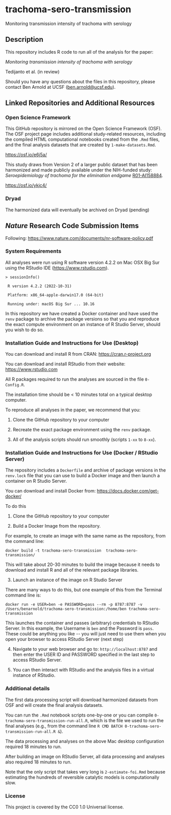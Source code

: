 # trachoma-sero-transmission

Monitoring transmission intensity of trachoma with serology


## Description

This repository includes R code to run all of the analysis for the paper:

_Monitoring transmission intensity of trachoma with serology_

Tedijanto et al. (in review)

Should you have any questions about the files in this repository, please contact Ben Arnold at UCSF (ben.arnold@ucsf.edu).

## Linked Repositories and Additional Resources

### Open Science Framework
This GitHub repository is mirrored on the Open Science Framework (OSF).  The OSF project page includes additional study-related resources, including the compiled HTML computational notebooks created from the `.Rmd` files, and the final analysis datasets that are created by `1-make-datasets.Rmd`.

https://osf.io/e6j5a/

This study draws from Version 2 of a larger public dataset that has been harmonized and made publicly available under the NIH-funded study: _Seroepidemiology of trachoma for the elimination endgame_ [R01-AI158884](https://reporter.nih.gov/search/Vp1i0zHsQkOOzfYshpRgOQ/project-details/10181859).

https://osf.io/ykjc4/

### Dryad 

The harmonized data will eventually be archived on Dryad (pending)

## _Nature_ Research Code Submission Items

Following: https://www.nature.com/documents/nr-software-policy.pdf

### System Requirements

All analyses were run using R software version 4.2.2 on Mac OSX Big Sur using the RStudio IDE (https://www.rstudio.com).

`> sessionInfo()`

` R version 4.2.2 (2022-10-31)`

` Platform: x86_64-apple-darwin17.0 (64-bit)`

` Running under: macOS Big Sur ... 10.16`

In this repository we have created a Docker container and have used the `renv` package to archive the package versions so that you and reproduce the exact compute environment on an instance of R Studio Server, should you wish to do so. 

### Installation Guide and Instructions for Use (Desktop)

You can download and install R from CRAN: https://cran.r-project.org

You can download and install RStudio from their website: https://www.rstudio.com

All R packages required to run the analyses are sourced in the file `0-Config.R`.

The installation time should be < 10 minutes total on a typical desktop computer.

To reproduce all analyses in the paper, we recommend that you: 

1. Clone the GitHub repository to your computer

2. Recreate the exact package environment using the `renv` package. 

3. All of the analysis scripts should run smoothly (scripts `1-xx` to `8-xx`). 

### Installation Guide and Instructions for Use (Docker / RStudio Server)

The repository includes a `Dockerfile` and archive of package versions in the `renv.lock` file that you can use to build a Docker image and then launch a container on R Studio Server. 

You can download and install Docker from: https://docs.docker.com/get-docker/

To do this

1. Clone the GitHub repository to your computer

2. Build a Docker Image from the repository. 

For example, to create an image with the same name as the repository, from the command line:

`docker build -t trachoma-sero-transmission  trachoma-sero-transmission/`

This will take about 20-30 minutes to build the image because it needs to download and install R and all of the relevant package libraries.

3. Launch an instance of the image on R Studio Server

There are many ways to do this, but one example of this from the Terminal command line is:

`docker run -e USER=ben -e PASSWORD=pass --rm -p 8787:8787 -v /Users/benarnold/trachoma-sero-transmission:/home/ben trachoma-sero-transmission`

This launches the container and passes (arbitrary) credentials to RStudio Server. In this example, the Username is `ben` and the Password is `pass`. These could be anything you like -- you will just need to use them when you open your browser to access RStudio Server (next step)

4. Navigate to your web browser and go to: `http://localhost:8787` and then enter the USER ID and PASSWORD specified in the last step to access RStudio Server.

5. You can then interact with RStudio and the analysis files in a virtual instance of RStudio.

### Additional details

The first data processing script will download harmonized datasets from OSF and will create the final analysis datasets.

You can run the `.Rmd` notebook scripts one-by-one or you can compile `0-trachoma-sero-transmission-run-all.R`, which is the file we used to run the final analyses (e.g., from the command line `R CMD BATCH 0-trachoma-sero-transmission-run-all.R &`).

The data processing and analyses on the above Mac desktop configuration required 18 minutes to run. 

After building an image on RStudio Server, all data processing and analyses also required 18 minutes to run.

Note that the only script that takes very long is `2-estimate-foi.Rmd` because estimating the hundreds of reversible catalytic models is computationally slow. 

### License

This project is covered by the CC0 1.0 Universal license.
